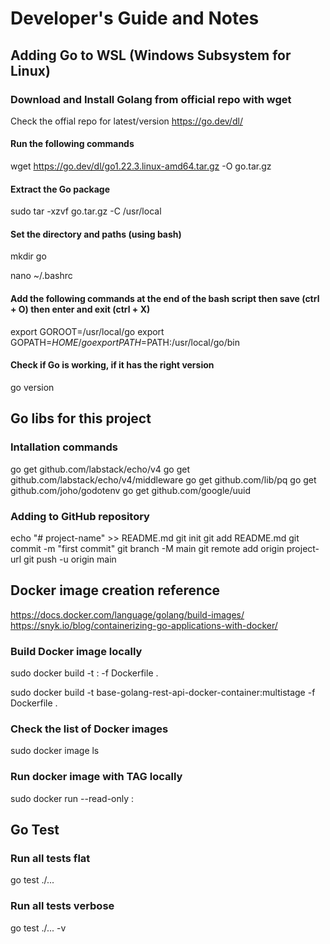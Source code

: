 # Developer's Guide and Notes

## Adding Go to WSL (Windows Subsystem for Linux)

### Download and Install Golang from official repo with wget
Check the offial repo for latest/version 
https://go.dev/dl/

#### Run the following commands

wget https://go.dev/dl/go1.22.3.linux-amd64.tar.gz -O go.tar.gz

#### Extract the Go package

sudo tar -xzvf go.tar.gz -C /usr/local

#### Set the directory and paths (using bash)

mkdir go

nano ~/.bashrc

#### Add the following commands at the end of the bash script then save (ctrl + O) then enter and exit (ctrl + X)

export GOROOT=/usr/local/go
export GOPATH=$HOME/go
export PATH=$PATH:/usr/local/go/bin

#### Check if Go is working, if it has the right version

go version

## Go libs for this project

### Intallation commands

go get github.com/labstack/echo/v4
go get github.com/labstack/echo/v4/middleware
go get github.com/lib/pq
go get github.com/joho/godotenv
go get github.com/google/uuid

### Adding to GitHub repository


echo "# project-name" >> README.md
git init
git add README.md
git commit -m "first commit"
git branch -M main
git remote add origin project-url
git push -u origin main

## Docker image creation reference

https://docs.docker.com/language/golang/build-images/
https://snyk.io/blog/containerizing-go-applications-with-docker/

### Build Docker image locally

sudo docker build -t <Docker image name>:<TAG> -f Dockerfile .

sudo docker build -t base-golang-rest-api-docker-container:multistage -f Dockerfile .

### Check the list of Docker images 

sudo docker image ls

### Run docker image with TAG locally

sudo docker run --read-only <Docker Image>:<TAG>

## Go Test

### Run all tests flat

go test ./...

### Run all tests verbose 

go test ./... -v
